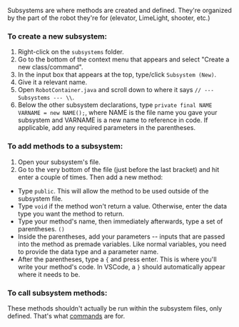 Subsystems are where methods are created and defined. They're organized by the part of the robot they're for (elevator, LimeLight, shooter, etc.)

### To create a new subsystem:
1. Right-click on the `subsystems` folder.
2. Go to the bottom of the context menu that appears and select "Create a new class/command".
3. In the input box that appears at the top, type/click `Subsystem (New)`.
4. Give it a relevant name.
5. Open `RobotContainer.java` and scroll down to where it says `// --- Subsystems --- \\`.
6. Below the other subsystem declarations, type `private final NAME VARNAME = new NAME();`, where NAME is the file name you gave your subsystem and VARNAME is a new name to reference in code. If applicable, add any required parameters in the parentheses.

### To add methods to a subsystem:
1. Open your subsystem's file.
2. Go to the very bottom of the file (just before the last bracket) and hit enter a couple of times. Then add a new method:
* Type `public`. This will allow the method to be used outside of the subsystem file.
* Type `void` if the method won't return a value. Otherwise, enter the data type you want the method to return.
* Type your method's name, then immediately afterwards, type a set of parentheses. `()`
* Inside the parentheses, add your parameters -- inputs that are passed into the method as premade variables. Like normal variables, you need to provide the data type and a parameter name.
* After the parentheses, type a `{` and press enter. This is where you'll write your method's code. In VSCode, a `}` should automatically appear where it needs to be.

### To call subsystem methods:
These methods shouldn't actually be run within the subsystem files, only defined. That's what [commands](https://github.com/Team2530/Documentation/wiki/Commands) are for.